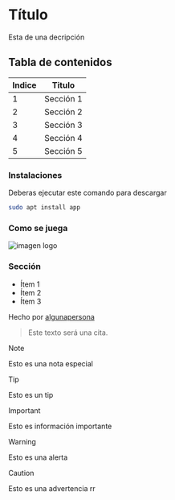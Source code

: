 # Título
Esta de una decripción

## Tabla de contenidos
| Indice | Titulo  |
|--|--|
| 1 | Sección 1 |
| 2 | Sección 2 |
| 3 | Sección 3 |
| 4 | Sección 4 |
| 5 | Sección 5 |

### Instalaciones 
Deberas ejecutar este comando para descargar 

```bash
sudo apt install app
```

### Como se juega 
![imagen logo](https://www.adslzone.net/app/uploads-adslzone.net/2021/03/CARPETAS.jpg)

### Sección 
- Ítem 1
- Ítem 2
- Ítem 3

Hecho por [algunapersona](luisAriza-9)

>Este texto será una cita.

> [!NOTE]
>Esto es una nota especial

> [!TIP]
> Esto es un tip

> [!IMPORTANT]  
> Esto es información importante

> [!WARNING]  
> Esto es una alerta

> [!CAUTION]
> Esto es una advertencia rr
